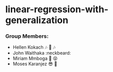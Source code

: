 # linear-regression-with-generalization

### Group Members:
- Hellen Kokach :notes: :musical_keyboard: :notes:
- John Waithaka :neckbeard:
- Miriam Mmboga :dancer: :stuck_out_tongue_closed_eyes:
- Moses Karanjez :sunglasses: :metal:
